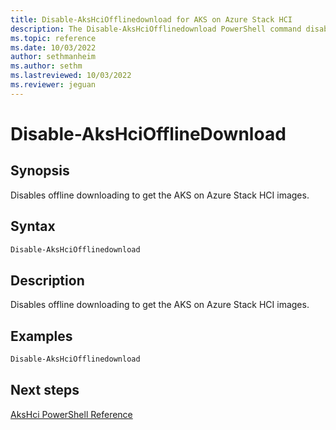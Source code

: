 ```yaml
---
title: Disable-AksHciOfflinedownload for AKS on Azure Stack HCI
description: The Disable-AksHciOfflinedownload PowerShell command disables offline downloading to get the AKS on Azure Stack HCI and Windows Server images.
ms.topic: reference
ms.date: 10/03/2022
author: sethmanheim
ms.author: sethm 
ms.lastreviewed: 10/03/2022
ms.reviewer: jeguan
---
```


# Disable-AksHciOfflineDownload

## Synopsis

Disables offline downloading to get the AKS on Azure Stack HCI images.

## Syntax

```powershell
Disable-AksHciOfflinedownload
```

## Description

Disables offline downloading to get the AKS on Azure Stack HCI images.

## Examples

```PowerShell
Disable-AksHciOfflinedownload
```

## Next steps

[AksHci PowerShell Reference](index.md)
